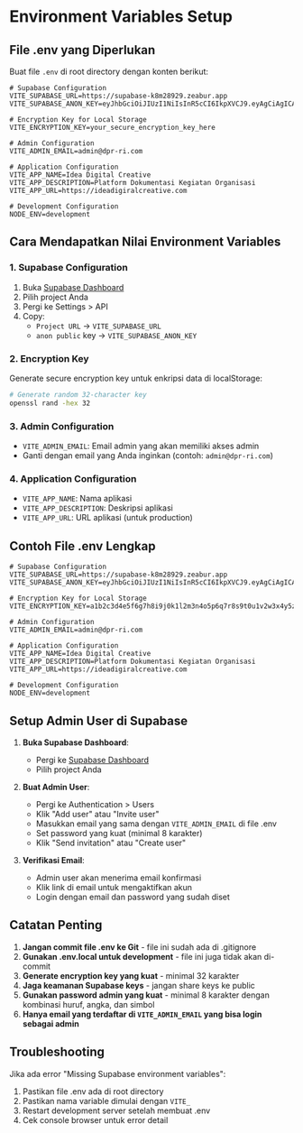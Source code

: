 # Environment Variables Setup

## File .env yang Diperlukan

Buat file `.env` di root directory dengan konten berikut:

```env
# Supabase Configuration
VITE_SUPABASE_URL=https://supabase-k8m28929.zeabur.app
VITE_SUPABASE_ANON_KEY=eyJhbGciOiJIUzI1NiIsInR5cCI6IkpXVCJ9.eyAgCiAgICAicm9sZSI6ICJhbm9uIiwKICAgICJpc3MiOiAic3VwYWJhc2UtZGVtbyIsCiAgICAiaWF0IjogMTY0MTc2OTIwMCwKICAgICJleHAiOiAxNzk5NTM1NjAwCn0.dc_X5iR_VP_qT0zsiyj_I_OZ2T9FtRU2BBNWN8Bu4GE

# Encryption Key for Local Storage
VITE_ENCRYPTION_KEY=your_secure_encryption_key_here

# Admin Configuration
VITE_ADMIN_EMAIL=admin@dpr-ri.com

# Application Configuration
VITE_APP_NAME=Idea Digital Creative
VITE_APP_DESCRIPTION=Platform Dokumentasi Kegiatan Organisasi
VITE_APP_URL=https://ideadigiralcreative.com

# Development Configuration
NODE_ENV=development
```

## Cara Mendapatkan Nilai Environment Variables

### 1. Supabase Configuration
1. Buka [Supabase Dashboard](https://supabase.com/dashboard)
2. Pilih project Anda
3. Pergi ke Settings > API
4. Copy:
   - `Project URL` → `VITE_SUPABASE_URL`
   - `anon public` key → `VITE_SUPABASE_ANON_KEY`

### 2. Encryption Key
Generate secure encryption key untuk enkripsi data di localStorage:
```bash
# Generate random 32-character key
openssl rand -hex 32
```

### 3. Admin Configuration
- `VITE_ADMIN_EMAIL`: Email admin yang akan memiliki akses admin
- Ganti dengan email yang Anda inginkan (contoh: `admin@dpr-ri.com`)

### 4. Application Configuration
- `VITE_APP_NAME`: Nama aplikasi
- `VITE_APP_DESCRIPTION`: Deskripsi aplikasi
- `VITE_APP_URL`: URL aplikasi (untuk production)

## Contoh File .env Lengkap

```env
# Supabase Configuration
VITE_SUPABASE_URL=https://supabase-k8m28929.zeabur.app
VITE_SUPABASE_ANON_KEY=eyJhbGciOiJIUzI1NiIsInR5cCI6IkpXVCJ9.eyAgCiAgICAicm9sZSI6ICJhbm9uIiwKICAgICJpc3MiOiAic3VwYWJhc2UtZGVtbyIsCiAgICAiaWF0IjogMTY0MTc2OTIwMCwKICAgICJleHAiOiAxNzk5NTM1NjAwCn0.dc_X5iR_VP_qT0zsiyj_I_OZ2T9FtRU2BBNWN8Bu4GE

# Encryption Key for Local Storage
VITE_ENCRYPTION_KEY=a1b2c3d4e5f6g7h8i9j0k1l2m3n4o5p6q7r8s9t0u1v2w3x4y5z6

# Admin Configuration
VITE_ADMIN_EMAIL=admin@dpr-ri.com

# Application Configuration
VITE_APP_NAME=Idea Digital Creative
VITE_APP_DESCRIPTION=Platform Dokumentasi Kegiatan Organisasi
VITE_APP_URL=https://ideadigiralcreative.com

# Development Configuration
NODE_ENV=development
```

## Setup Admin User di Supabase

1. **Buka Supabase Dashboard**:
   - Pergi ke [Supabase Dashboard](https://supabase.com/dashboard)
   - Pilih project Anda

2. **Buat Admin User**:
   - Pergi ke Authentication > Users
   - Klik "Add user" atau "Invite user"
   - Masukkan email yang sama dengan `VITE_ADMIN_EMAIL` di file .env
   - Set password yang kuat (minimal 8 karakter)
   - Klik "Send invitation" atau "Create user"

3. **Verifikasi Email**:
   - Admin user akan menerima email konfirmasi
   - Klik link di email untuk mengaktifkan akun
   - Login dengan email dan password yang sudah diset

## Catatan Penting

1. **Jangan commit file .env ke Git** - file ini sudah ada di .gitignore
2. **Gunakan .env.local untuk development** - file ini juga tidak akan di-commit
3. **Generate encryption key yang kuat** - minimal 32 karakter
4. **Jaga keamanan Supabase keys** - jangan share keys ke public
5. **Gunakan password admin yang kuat** - minimal 8 karakter dengan kombinasi huruf, angka, dan simbol
6. **Hanya email yang terdaftar di `VITE_ADMIN_EMAIL` yang bisa login sebagai admin**

## Troubleshooting

Jika ada error "Missing Supabase environment variables":
1. Pastikan file .env ada di root directory
2. Pastikan nama variable dimulai dengan `VITE_`
3. Restart development server setelah membuat .env
4. Cek console browser untuk error detail
